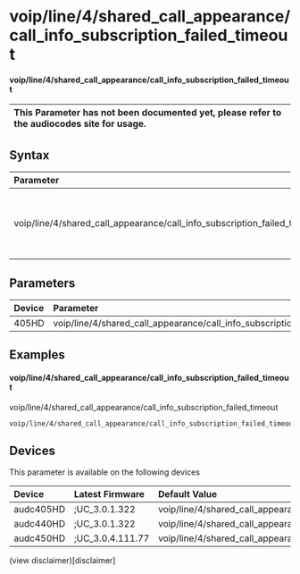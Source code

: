 ﻿---
description: voip/line/4/shared_call_appearance/call_info_subscription_failed_timeout
search: false
---

# voip/line/4/shared_call_appearance/call_info_subscription_failed_timeout

#### voip/line/4/shared_call_appearance/call_info_subscription_failed_timeout


| This Parameter has not been documented yet, please refer to the audiocodes site for usage.  |
| :--- |

## Syntax
| Parameter | Syntax |
| :--- | :--- |
|voip/line/4/shared_call_appearance/call_info_subscription_failed_timeout | {% raw %} undefined {% endraw %} |

## Parameters
|Device|Parameter|value|Description|
|:---|:---|:---|:---|
| 405HD | voip/line/4/shared_call_appearance/call_info_subscription_failed_timeout |  |  |

## Examples
#### voip/line/4/shared_call_appearance/call_info_subscription_failed_timeout

voip/line/4/shared_call_appearance/call_info_subscription_failed_timeout

```
voip/line/4/shared_call_appearance/call_info_subscription_failed_timeout=60
```

## Devices
This parameter is available on the following devices

| Device | Latest Firmware | Default Value |
|:---|:---|:---|
| audc405HD | ;UC_3.0.1.322 | voip/line/4/shared_call_appearance/call_info_subscription_failed_timeout=60 
| audc440HD | ;UC_3.0.1.322 | voip/line/4/shared_call_appearance/call_info_subscription_failed_timeout=60 
| audc450HD | ;UC_3.0.4.111.77 | voip/line/4/shared_call_appearance/call_info_subscription_failed_timeout=60 

(view disclaimer)[disclaimer]
